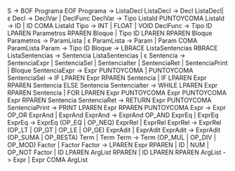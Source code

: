 S → BOF Programa EOF
Programa      -> ListaDecl
ListaDecl     -> Decl ListaDecl| ε
Decl          -> DeclVar | DeclFunc
DeclVar       -> Tipo ListaId PUNTOYCOMA
ListaId       -> ID | ID COMA ListaId
Tipo          -> INT | FLOAT | VOID
DeclFunc      -> Tipo ID LPAREN Parametros RPAREN Bloque | Tipo ID LPAREN RPAREN Bloque
Parametros    -> ParamLista | ε
ParamLista    -> Param | Param COMA ParamLista
Param         -> Tipo ID
Bloque        -> LBRACE ListaSentencias RBRACE
ListaSentencias -> Sentencia ListaSentencias | ε
Sentencia     -> SentenciaExpr | SentenciaSel | SentenciaIter | SentenciaRet | SentenciaPrint | Bloque
SentenciaExpr -> Expr PUNTOYCOMA | PUNTOYCOMA
SentenciaSel  -> IF LPAREN Expr RPAREN Sentencia | IF LPAREN Expr RPAREN Sentencia ELSE Sentencia
SentenciaIter -> WHILE LPAREN Expr RPAREN Sentencia | FOR LPAREN Expr PUNTOYCOMA Expr PUNTOYCOMA Expr RPAREN Sentencia
SentenciaRet  -> RETURN Expr PUNTOYCOMA
SentenciaPrint -> PRINT LPAREN Expr RPAREN PUNTOYCOMA
Expr          -> Expr OP_OR ExprAnd | ExprAnd
ExprAnd       -> ExprAnd OP_AND ExprEq | ExprEq
ExprEq        -> ExprEq (OP_EQ | OP_NEQ) ExprRel | ExprRel
ExprRel       -> ExprRel (OP_LT | OP_GT | OP_LE | OP_GE) ExprAdit | ExprAdit
ExprAdit      -> ExprAdit (OP_SUMA | OP_RESTA) Term | Term
Term          -> Term (OP_MUL | OP_DIV | OP_MOD) Factor | Factor
Factor        -> LPAREN Expr RPAREN | ID | NUM | OP_NOT Factor | ID LPAREN ArgList RPAREN | ID LPAREN RPAREN
ArgList       -> Expr | Expr COMA ArgList

